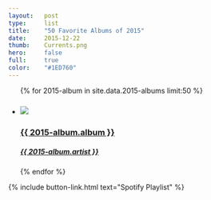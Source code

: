 ```yaml
---
layout:   post
type:     list
title:    "50 Favorite Albums of 2015"
date:     2015-12-22
thumb:    Currents.png
hero:     false
full:     true
color:    "#1ED760"
---
```

<!-- 
I keep a tight playlist on Spotify called "[Albums To Listen To](https://open.spotify.com/user/1211985885/playlist/14xZS8LcVMQ59SRG8k2FQU)." I drop in new and new-found albums to… well… listen to. Here are my favorite picks from the list that were released in 2015. Scroll all the way to the bottom to see my top choices!

A few quick and cursory observations:

- Pop is hot. The radio is infectious. Dancing makes pop videos werk.
- Metropolis / indie electronic is a really cool new sound that seems to be universally enjoyed. The genre is starting to get mature, so it will be interesting to see where it goes next year.
- Based on the nature of these playlists, I listen to the first few tracks of an album way more than the last few tracks. But my favorites-of-favorites are all albums where I can groove with each and every song.
- EPs, mixtapes, and unofficial releases make up much of my top picks. Maybe these outlets reduce the pressure on artists to meet studio expectations and ultimately increase creativity.

<span class="sub">Note. This isn’t the People’s Choice Awards, just what I enjoyed the most :)</span>

---
 -->
<ul class="list article-list list-grid list-grid-numbered list-shadow">
  {% for 2015-album in site.data.2015-albums limit:50 %}
  <li class="list-item">
    <a href="{{ 2015-album.link }}">
      <h5 class="list-rank"></h5>
      <img src="/img/{{ page.title | slugify }}/{{ 2015-album.album }}.jpg" class="list-image">
      <h3>{{ 2015-album.album }}</h3>
      <h5>{{ 2015-album.artist }}</h5>
    </a>
  </li>
  {% endfor %}
</ul>

{% include button-link.html text="Spotify Playlist" %}
